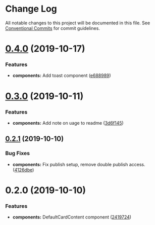 # Change Log

All notable changes to this project will be documented in this file.
See [Conventional Commits](https://conventionalcommits.org) for commit guidelines.

# [0.4.0](https://github.com/molgenis/molgenis-frontend/compare/@molgenis-ui/components@0.3.0...@molgenis-ui/components@0.4.0) (2019-10-17)


### Features

* **components:** Add toast component ([e688989](https://github.com/molgenis/molgenis-frontend/commit/e688989))





# [0.3.0](https://github.com/molgenis/molgenis-frontend/compare/@molgenis-ui/components@0.2.1...@molgenis-ui/components@0.3.0) (2019-10-11)


### Features

* **components:** Add note on uage to readme ([3d6f145](https://github.com/molgenis/molgenis-frontend/commit/3d6f145))





## [0.2.1](https://github.com/molgenis/molgenis-frontend/compare/@molgenis-ui/components@0.2.0...@molgenis-ui/components@0.2.1) (2019-10-10)


### Bug Fixes

* **components:** Fix publish setup, remove double publish access. ([4126dbe](https://github.com/molgenis/molgenis-frontend/commit/4126dbe))





# 0.2.0 (2019-10-10)


### Features

* **components:** DefaultCardContent component ([2419724](https://github.com/molgenis/molgenis-frontend/commit/2419724))
